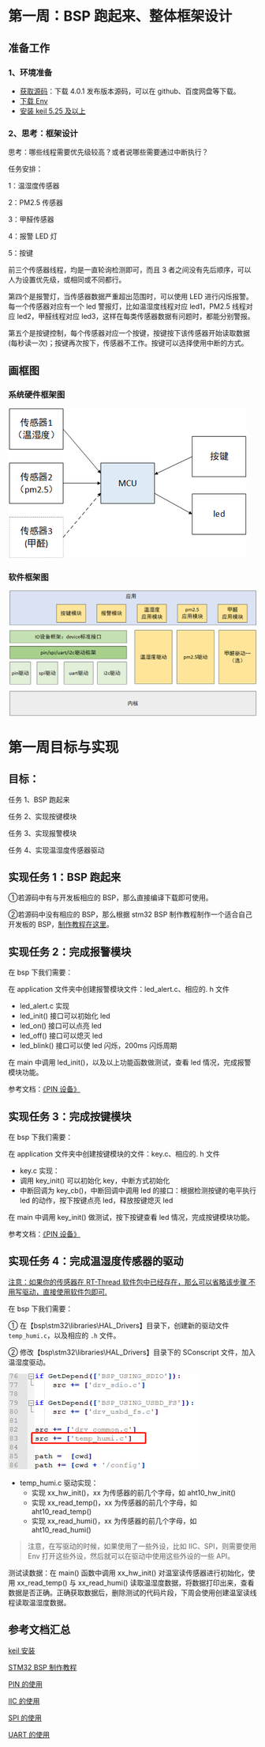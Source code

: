 # 第一周：BSP 跑起来、整体框架设计

##  准备工作

### 1、环境准备

-  [获取源码](https://www.rt-thread.org/page/download.html)：下载 4.0.1 发布版本源码，可以在 github、百度网盘等下载。
-  [下载 Env](https://www.rt-thread.org/page/download.html)
-  [安装 keil 5.25 及以上](https://www.rt-thread.org/document/site/tutorial/quick-start/keil/keil/)

### 2、思考：框架设计

思考：哪些线程需要优先级较高？或者说哪些需要通过中断执行？

任务安排：

1：温湿度传感器

2：PM2.5 传感器

3：甲醛传感器

4：报警 LED 灯

5：按键

前三个传感器线程，均是一直轮询检测即可，而且 3 者之间没有先后顺序，可以人为设置优先级，或相同或不同都行。

第四个是报警灯，当传感器数据严重超出范围时，可以使用 LED 进行闪烁报警。每一个传感器对应有一个 led 警报灯，比如温湿度线程对应 led1，PM2.5 线程对应 led2，甲醛线程对应 led3，这样在每类传感器数据有问题时，都能分别警报。

第五个是按键控制，每个传感器对应一个按键，按键按下该传感器开始读取数据 (每秒读一次)；按键再次按下，传感器不工作。按键可以选择使用中断的方式。

## 画框图

### 系统硬件框架图



![1565676748951](figures/hard-fra.png)



### 软件框架图



![1565676791289](figures/soft-fra.png)



# 第一周目标与实现

## 目标：

任务 1、BSP 跑起来

任务 2、实现按键模块

任务 3、实现报警模块

任务 4、实现温湿度传感器驱动

## 实现任务 1：BSP 跑起来

①若源码中有与开发板相应的 BSP，那么直接编译下载即可使用。

②若源码中没有相应的 BSP，那么根据 stm32 BSP 制作教程制作一个适合自己开发板的 BSP，[制作教程在这里](https://github.com/RT-Thread/rt-thread/blob/master/bsp/stm32/docs/STM32%E7%B3%BB%E5%88%97BSP%E5%88%B6%E4%BD%9C%E6%95%99%E7%A8%8B.md)。

## 实现任务 2：完成报警模块

在 bsp 下我们需要：

在 application 文件夹中创建报警模块文件：led_alert.c、相应的. h 文件

-  led_alert.c 实现
  -  led_init() 接口可以初始化 led
  -  led_on() 接口可以点亮 led
  -  led_off() 接口可以熄灭 led
  -  led_blink() 接口可以使 led 闪烁，200ms 闪烁周期

在 main 中调用 led_init()，以及以上功能函数做测试，查看 led 情况，完成报警模块功能。

参考文档：[《PIN 设备》](https://www.rt-thread.org/document/site/programming-manual/device/pin/pin/)

## 实现任务 3：完成按键模块

在 bsp 下我们需要：

在 application 文件夹中创建按键模块的文件：key.c、相应的. h 文件

-  key.c 实现：
  -  调用 key_init() 可以初始化 key，中断方式初始化
  -  中断回调为 key_cb()，中断回调中调用 led 的接口：根据检测按键的电平执行 led 的动作，按下按键点亮 led，释放按键熄灭 led

在 main 中调用 key_init() 做测试，按下按键查看 led 情况，完成按键模块功能。

参考文档：[《PIN 设备》](https://www.rt-thread.org/document/site/programming-manual/device/pin/pin/)

## 实现任务 4：完成温湿度传感器的驱动

<u>注意：如果你的传感器在 RT-Thread 软件包中已经存在，那么可以省略该步骤 不用写驱动，直接使用软件包即可.</u>

在 bsp 下我们需要：

① 在【bsp\stm32\libraries\HAL_Drivers】目录下，创建新的驱动文件 `temp_humi.c`，以及相应的 `.h` 文件。

② 修改【bsp\stm32\libraries\HAL_Drivers】目录下的 SConscript 文件，加入温湿度驱动。

![sconscript](figures/sconscript.png)

- temp_humi.c 驱动实现：
  -  实现 xx_hw_init()，xx 为传感器的前几个字母，如 aht10_hw_init()
  -  实现 xx_read_temp()，xx 为传感器的前几个字母，如 aht10_read_temp()
  -  实现 xx_read_humi()，xx 为传感器的前几个字母，如 aht10_read_humi()

> 注意，在写驱动的时候，如果使用了一些外设，比如 IIC、SPI，则需要使用 Env 打开这些外设，然后就可以在驱动中使用这些外设的一些 API。

测试读数据：在 main() 函数中调用 xx_hw_init() 对温室读传感器进行初始化，使用 xx_read_temp() 与 xx_read_humi() 读取温湿度数据，将数据打印出来，查看数据是否正确。正确获取数据后，删除测试的代码片段，下周会使用创建温室读线程读取温湿度数据。

## 参考文档汇总

[keil 安装](https://www.rt-thread.org/document/site/tutorial/quick-start/keil/keil/)

[STM32 BSP 制作教程](https://github.com/RT-Thread/rt-thread/blob/master/bsp/stm32/docs/STM32%E7%B3%BB%E5%88%97BSP%E5%88%B6%E4%BD%9C%E6%95%99%E7%A8%8B.md)

[PIN 的使用](https://www.rt-thread.org/document/site/programming-manual/device/pin/pin/)

[IIC 的使用](https://www.rt-thread.org/document/site/programming-manual/device/i2c/i2c/)

[SPI 的使用](https://www.rt-thread.org/document/site/programming-manual/device/spi/spi/)

[UART 的使用](https://www.rt-thread.org/document/site/programming-manual/device/uart/uart/)











